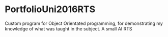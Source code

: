 # PortfolioUni2016RTS
Custom program for Object Orientated programming, for demonstrating my knowledge of what was taught in the subject. A small AI RTS
